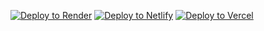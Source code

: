 [![Deploy to Render](https://binbashbanana.github.io/deploy-buttons/buttons/remade/render.svg)](https://render.com/deploy?repo=https://github.com/crazystuffofficial/crazybrowser)
[![Deploy to Netlify](https://binbashbanana.github.io/deploy-buttons/buttons/remade/netlify.svg)](https://app.netlify.com/start/deploy?repository=https://github.com/crazystuffofficial/crazybrowser)
[![Deploy to Vercel](https://binbashbanana.github.io/deploy-buttons/buttons/remade/vercel.svg)](https://vercel.com/new/clone?repository-url=https://github.com/crazystuffofficial/crazybrowser)
